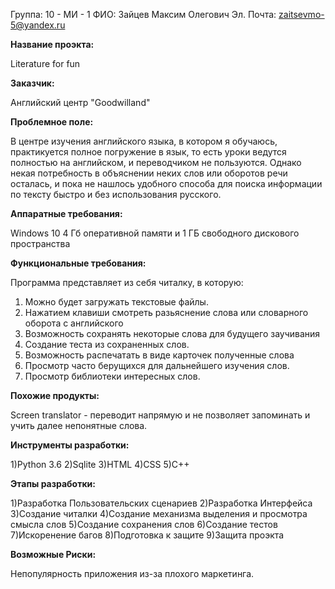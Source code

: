 Группа: 10 - МИ - 1
ФИО: Зайцев Максим Олегович
Эл. Почта: zaitsevmo-5@yandex.ru


**Название проэкта:**

Literature for fun


**Заказчик:**

Английский центр "Goodwilland"


**Проблемное поле:**

В центре изучения английского языка, в котором я обучаюсь, практикуется полное погружение в язык,
то есть уроки ведутся полностью на английском, и переводчиком не пользуются.
Однако некая потребность в объяснении неких слов или оборотов речи осталась,
и пока не нашлось удобного способа для поиска информации по тексту быстро и без использования русского.

**Аппаратные требования:**

Windows 10 4 Гб оперативной памяти и 1 ГБ свободного дискового пространства

**Функциональные требования:**

Программа представляет из себя читалку, в которую:
1) Можно будет загружать текстовые файлы.
2) Нажатием клавиши смотреть разьяснение слова или словарного оборота с английского
3) Возможность сохранять некоторые слова для будущего заучивания
4) Создание теста из сохраненных слов.
5) Возможность распечатать в виде карточек полученные слова
6) Просмотр часто берущихся для дальнейшего изучения слов.
7) Просмотр библиотеки интересных слов.


**Похожие продукты:**

Screen translator - переводит напрямую и не позволяет запоминать и учить далее непонятные слова.


**Инструменты разработки:**

1)Python 3.6
2)Sqlite
3)HTML
4)CSS
5)C++


**Этапы разработки:**

1)Разработка Пользовательских сценариев
2)Разработка Интерфейса
3)Создание читалки
4)Создание механизма выделения и просмотра смысла слов
5)Создание сохранения слов
6)Создание тестов
7)Искоренение багов
8)Подготовка к защите
9)Защита проэкта


**Возможные Риски:**

Непопулярность приложения из-за плохого маркетинга.
